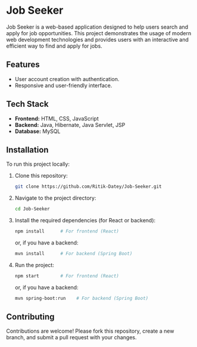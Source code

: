 # Job Seeker

Job Seeker is a web-based application designed to help users search and apply for job opportunities. This project demonstrates the usage of modern web development technologies and provides users with an interactive and efficient way to find and apply for jobs.

## Features

- User account creation with authentication.
- Responsive and user-friendly interface.

## Tech Stack

- **Frontend:** HTML, CSS, JavaScript
- **Backend:** Java, Hibernate, Java Servlet, JSP 
- **Database:** MySQL 

## Installation

To run this project locally:

1. Clone this repository:

   ```bash
   git clone https://github.com/Ritik-Datey/Job-Seeker.git
   ```

2. Navigate to the project directory:

   ```bash
   cd Job-Seeker
   ```

3. Install the required dependencies (for React or backend):

   ```bash
   npm install      # For frontend (React)
   ```

   or, if you have a backend:

   ```bash
   mvn install      # For backend (Spring Boot)
   ```

4. Run the project:

   ```bash
   npm start        # For frontend (React)
   ```

   or, if you have a backend:

   ```bash
   mvn spring-boot:run    # For backend (Spring Boot)
   ```

## Contributing

Contributions are welcome! Please fork this repository, create a new branch, and submit a pull request with your changes.

